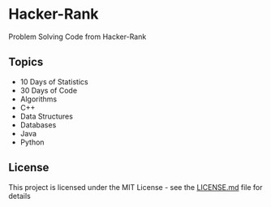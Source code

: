 # Hacker-Rank
Problem Solving Code from Hacker-Rank 

## Topics 
* 10 Days of Statistics
* 30 Days of Code
* Algorithms
* C++
* Data Structures
* Databases
* Java
* Python

## License

This project is licensed under the MIT License - see the [LICENSE.md](https://github.com/imran110219/Hacker-Rank/blob/master/LICENSE) file for details